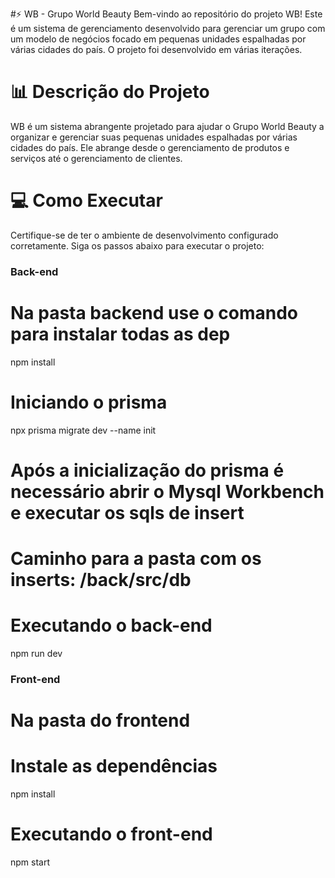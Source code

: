 #⚡️ WB - Grupo World Beauty
Bem-vindo ao repositório do projeto WB! Este é um sistema de gerenciamento desenvolvido para gerenciar um grupo com um modelo de negócios focado em pequenas unidades espalhadas por várias cidades do país. O projeto foi desenvolvido em várias iterações.

# 📊 Descrição do Projeto
WB é um sistema abrangente projetado para ajudar o Grupo World Beauty a organizar e gerenciar suas pequenas unidades espalhadas por várias cidades do país. Ele abrange desde o gerenciamento de produtos e serviços até o gerenciamento de clientes.

# 💻 Como Executar
Certifique-se de ter o ambiente de desenvolvimento configurado corretamente. Siga os passos abaixo para executar o projeto:


### Back-end


# Na pasta backend use o comando para instalar todas as dep
npm install


# Iniciando o prisma
npx prisma migrate dev --name init

# Após a inicialização do prisma é necessário abrir o Mysql Workbench e executar os sqls de insert
# Caminho para a pasta com os inserts: /back/src/db

# Executando o back-end
npm run dev

### Front-end

# Na pasta do frontend
# Instale as dependências
npm install

# Executando o front-end
npm start
